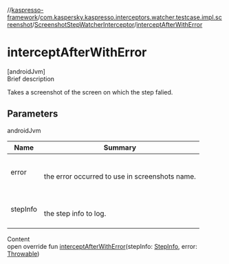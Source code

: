 //[kaspresso-framework](../../index.md)/[com.kaspersky.kaspresso.interceptors.watcher.testcase.impl.screenshot](../index.md)/[ScreenshotStepWatcherInterceptor](index.md)/[interceptAfterWithError](intercept-after-with-error.md)



# interceptAfterWithError  
[androidJvm]  
Brief description  


Takes a screenshot of the screen on which the step falied.



## Parameters  
  
androidJvm  
  
|  Name|  Summary| 
|---|---|
| error| <br><br>the error occurred to use in screenshots name.<br><br>
| stepInfo| <br><br>the step info to log.<br><br>
  
  
Content  
open override fun [interceptAfterWithError](intercept-after-with-error.md)(stepInfo: [StepInfo](../../com.kaspersky.kaspresso.testcases.models.info/-step-info/index.md), error: [Throwable](https://kotlinlang.org/api/latest/jvm/stdlib/kotlin/-throwable/index.html))  



